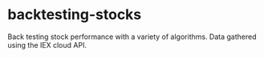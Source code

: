 # backtesting-stocks
Back testing stock performance with a variety of algorithms. Data gathered using the IEX cloud API.
